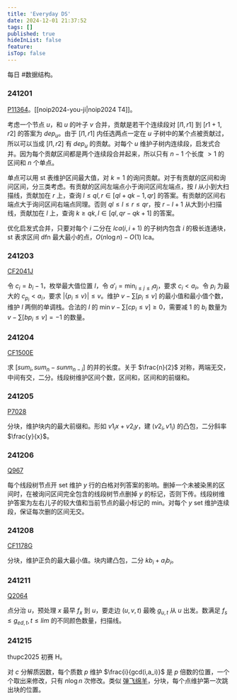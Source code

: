```yaml
---
title: 'Everyday DS'
date: 2024-12-01 21:37:52
tags: []
published: true
hideInList: false
feature: 
isTop: false
---
```

每日 #数据结构。

### 241201

[P11364](https://www.luogu.com.cn/problem/P11364)。[[noip2024-you-ji|noip2024 T4]]。

考虑一个节点 $u$，和 $u$ 的叶子 $v$ 合并，贡献是若干个连续段对 $[l1,r1]$ 到 $[r1+1,r2]$ 的答案为 $dep_u$。由于 $[l1,r1]$ 内任选两点一定在 $u$ 子树中的某个点被贡献过，所以可以当成 $[l1,r2]$ 有 $dep_u$ 的贡献。对每个 $u$ 维护子树内连续段，启发式合并。因为每个贡献区间都是两个连续段合并起来，所以只有 $n-1$ 个长度 $>1$ 的区间和 $n$ 个单点。

单点可以用 st 表维护区间最大值，对 $k=1$ 的询问贡献。对于有贡献的区间和询问区间，分三类考虑。有贡献的区间左端点小于询问区间左端点，按 $l$ 从小到大扫描线，贡献加在 $r$ 上，查询 $l\le ql,r\in [ql+qk-1,qr]$ 的答案。有贡献的区间右端点大于询问区间右端点同理。否则 $ql\le l\le r\le qr$，按 $r-l+1$ 从大到小扫描线，贡献加在 $l$ 上，查询 $k\ge qk,l\in [ql,qr-qk+1]$ 的答案。

优化启发式合并，只要对每个 $i$ 二分在 $lca(i,i+1)$ 的子树内包含 $i$ 的极长连通块，st 表求区间 dfn 最大最小的点，$O(n\log n)-O(1)$ lca。

### 241203

[CF2041J](https://www.luogu.com.cn/problem/CF2041J)

令 $c_i=b_i-1$，枚举最大值位置 $l$，令 $a'_i=\min_{i\le j\le l} a_j$，要求 $c_i<a_i$。令 $p_i$ 为最大的 $c_{p_i}<a_i$，要求 $|\{p_i\le v\}|\le v$。维护 $v-\sum [p_i\le v]$ 的最小值和最小值个数，维护 $l$ 两侧的单调栈。合法的 $l$ 的 $\min v-\sum [cp_i\le v]\ge 0$，需要减 $1$ 的 $b_i$ 数量为 $v-\sum [bp_i\le v]=-1$ 的数量。

### 241204

[CF1500E](https://www.luogu.com.cn/problem/CF1500E)

求 $[sum_i,sum_n-sunm_{n-i}]$ 的并的长度。关于 $\frac{n}{2}$ 对称，两端无交，中间有交，二分。线段树维护区间个数，区间和，区间和的前缀和。

### 241205

[P7028](https://www.luogu.com.cn/problem/P7028)

分块，维护块内的最大前缀和。形如 $v1_ix+v2_iy$，建 $(v2_i,v1_i)$ 的凸包，二分斜率 $\frac{y}{x}$。

### 241206

[Q967](https://qoj.ac/problem/967)

每个线段树节点开 set 维护 $y$ 行的白格对列答案的影响。删掉一个未被染黑的区间时，在被询问区间完全包含的线段树节点删掉 $y$ 的标记，否则下传。线段树维护答案为左右儿子的较大值和当前节点的最小标记的 min。对每个 $y$ set 维护连续段，保证每次删的区间无交。

### 241208

[CF1178G](https://www.luogu.com.cn/problem/CF1178G)

分块，维护正负的最大最小值。块内建凸包，二分 $kb_i+a_ib_i$。

### 241211

[Q2064](https://qoj.ac/problem/2064)

点分治 $u$，预处理 $x$ 最早 $f_x$ 到 $u$，要走边 $(u,v,t)$ 最晚 $g_{u,t}$ 从 $u$ 出发。数满足 $f_s\le g_{ed,t},t\le lim$ 的不同颜色数量，扫描线。

### 241215

thupc2025 初赛 H。

对 $c$ 分解质因数，每个质数 $p$ 维护 $\frac{i}{gcd(i,a_i)}$ 是 $p$ 倍数的位置，一个个取出来修改，只有 $n\log n$ 次修改。类似 [弹飞绵羊](https://www.luogu.com.cn/problem/P3203)，分块，每个点维护第一次跳出块的位置。